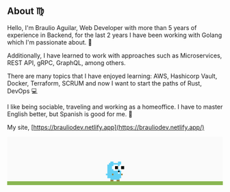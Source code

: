 ## About :virgo:

Hello, I'm Braulio Aguilar, Web Developer with more than 5 years of experience in Backend, for the last 2 years I have been working with Golang which I'm passionate about. :metal:

Additionally, I have learned to work with approaches such as Microservices, REST API, gRPC, GraphQL, among others.

There are many topics that I have enjoyed learning: AWS, Hashicorp Vault, Docker, Terraform, SCRUM and now I want to start the paths of Rust, DevOps :computer:

I like being sociable, traveling and working as a homeoffice. I have to master English better, but Spanish is good for me. :nail_care:

My site, [https://brauliodev.netlify.app](https://brauliodev.netlify.app/)

<img src="./go.gif">
